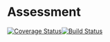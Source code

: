 # Assessment

[![Coverage Status](https://coveralls.io/repos/github/kenyonyozi/Assement/badge.svg?branch=main)](https://coveralls.io/github/kenyonyozi/Assement?branch=main)[![Build Status](https://app.travis-ci.com/kenyonyozi/Assement.svg?branch=main)](https://app.travis-ci.com/kenyonyozi/Assement)
